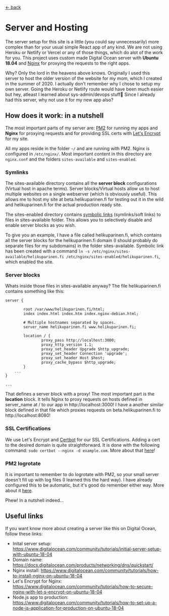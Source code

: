 [<- back](./TOC.md)

# Server and Hosting

The server setup for this site is a little (you could say unnecessarily) more complex than for your usual simple React app of any kind. We are not using Heroku or Netlify or Vercel or any of those things, which do alot of the work for you. This project uses custom made Digital Ocean server with **Ubuntu 18.04** and [Nginx](https://www.nginx.com/) for proxying the requests to the right apps.

Why? Only the lord in the heavens above knows. Originally I used this server to host the older version of the website for my mom, which I created in the summer of 2020. I actually don't remember why I chose to setup my own server. Going the Heroku or Netlify route would have been much easier but hey, atleast I learned about sys-admin/devops stuff🙂 Since I already had this server, why not use it for my new app also?

## How does it work: in a nutshell

The most important parts of my server are: [PM2](https://pm2.keymetrics.io/) for running my apps and **Nginx** for proxying requests and for providing SSL certs with [Let's Encrypt](https://letsencrypt.org/) for my site.

All my apps reside in the folder `~/` and are running with PM2. Nginx is configured in `/etc/nginx/`. Most important content in this directory are `nginx.conf` and the folders `sites-available` and `sites-enabled`.

### Symlinks

The sites-available directory contains all the **server block** configurations (Virtual host in apache terms). Server blocks/Virtual hosts allow us to host multiple websites on a single webserver (which is obviously useful). This allows me to host my site at beta.helikuparinen.fi for testing out it in the wild and helikuparinen.fi for the actual production ready site.

The sites-enabled directory contains [symbolic links](https://www.howtogeek.com/287014/how-to-create-and-use-symbolic-links-aka-symlinks-on-linux/) (symlinks/soft links) to files in sites-available folder. This allows you to selectively disable and enable server blocks as you wish.

To give you an example, I have a file called helikuparinen.fi, which contains all the server blocks for the helikuparinen.fi domain (I should probably do separate files for my subdomains) in the folder sites-available. Symbolic link has been created with a command `ln -s /etc/nginx/sites-available/helikuparinen.fi /etc/nginx/sites-enabled/helikuparinen.fi`, which enabled the site.

### Server blocks

Whats inside those files in sites-available anyway? The file helikuparinen.fi contains something like this: 

```nginx
server {

        root /var/www/helikuparinen.fi/html;
        index index.html index.htm index.nginx-debian.html;

        # Multiple hostnames separated by spaces.
        server_name helikuparinen.fi www.helikuparinen.fi;

        location / {
                proxy_pass http://localhost:3000;
                proxy_http_version 1.1;
                proxy_set_header Upgrade $http_upgrade;
                proxy_set_header Connection 'upgrade';
                proxy_set_header Host $host;
                proxy_cache_bypass $http_upgrade;
        }
    ...
}

...
```

That defines a server block with a proxy! The most important part is the **location** block. It tells Nginx to proxy requests on hosts defined in server_name at / to our app in http://localhost:3000! I have a another similar block defined in that file which proxies requests on beta.helikuparinen.fi to http://localhost:8080!

### SSL Certifications

We use Let's Encrypt and [Certbot](https://certbot.eff.org/) for our SSL Certifications. Adding a cert to the desired domain is quite straightforward. It is done with the following command: `sudo certbot --nginx -d example.com`. More about that [here](https://www.digitalocean.com/community/tutorials/how-to-secure-nginx-with-let-s-encrypt-on-ubuntu-20-04)!

### PM2 logrotate

It is important to remember to do logrotate with PM2, so your small server doesn't fill up with log files (I learned this the hard way). I have already configured this to be automatic, but it's good do remember either way. More about it [here](https://www.digitalocean.com/community/tutorials/how-to-manage-logfiles-with-logrotate-on-ubuntu-16-04).

Phew! In a nutshell indeed...

## Useful links

If you want know more about creating a server like this on Digital Ocean, follow these links:

- Inital server setup: https://www.digitalocean.com/community/tutorials/initial-server-setup-with-ubuntu-18-04
- Domain name: https://docs.digitalocean.com/products/networking/dns/quickstart/
- Nginx install: https://www.digitalocean.com/community/tutorials/how-to-install-nginx-on-ubuntu-18-04
- Let's Encrypt for Nginx: https://www.digitalocean.com/community/tutorials/how-to-secure-nginx-with-let-s-encrypt-on-ubuntu-18-04
- Node.js app to production: https://www.digitalocean.com/community/tutorials/how-to-set-up-a-node-js-application-for-production-on-ubuntu-18-04
